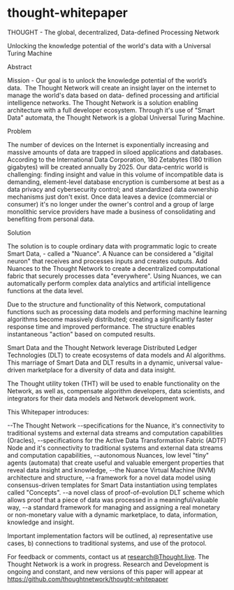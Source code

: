 # thought-whitepaper


THOUGHT - The global, decentralized, Data-defined Processing Network

Unlocking the knowledge potential of the world's data with a Universal Turing Machine

Abstract 

Mission - Our goal is to unlock the knowledge potential of the world’s data.  The Thought Network will create an insight layer on the internet to manage the world's data based on data- defined processing and artificial intelligence networks. The Thought Network is a solution enabling architecture with a full developer ecosystem. Through it's use of "Smart Data" automata, the Thought Network is a global Universal Turing Machine.

Problem 

The number of devices on the Internet is exponentially increasing and massive amounts of data are trapped in siloed applications and databases. According to the International Data Corporation, 180 Zetabytes (180 trillion gigabytes) will be created annually by 2025. Our data-centric world is challenging: finding insight and value in this volume of incompatible data is demanding, element-level database encryption is cumbersome at best as a data privacy and cybersecurity control; and standardized data ownership mechanisms just don't exist. Once data  leaves a device (commercial or consumer) it's no longer under the owner's control and a group of large monolithic service providers have made a business of consolidating and benefiting from personal data. 

Solution 

The solution is to couple ordinary data with programmatic logic to create Smart Data, - called a "Nuance".  A Nuance can be considered a "digital neuron" that receives and processes inputs and creates outputs. Add Nuances to the Thought Network to create a decentralized computational fabric that securely processes data "everywhere". Using Nuances, we can automatically perform complex data analytics and artificial intelligence functions at the data level.  

Due to the structure and functionality of this Network, computational functions such as processing data models and performing machine learning algorithms become massively distributed; creating a significantly faster response time and improved performance. The structure enables instantaneous "action" based on computed results.

Smart Data and the Thought Network leverage Distributed Ledger Technologies (DLT) to create ecosystems of data models and AI algorithms. This marriage of Smart Data and DLT results in a dynamic, universal value-driven marketplace for a diversity of data and data insight.

The Thought utility token (THT) will be used to enable functionality on the Network, as well as, compensate algorithm developers, data scientists, and integrators for their data models and Network development work.

This Whitepaper introduces:

--The Thought Network 
--specifications for the Nuance, it's connectivity to traditional systems and external data streams and computation capabilities (Oracles), 
--specifications for the Active Data Transformation Fabric (ADTF) Node and it's connectivity to traditional systems and external data streams and computation capabilities,
--autonomous Nuances, low level "tiny" agents (automata) that create useful and valuable emergent properties that reveal data insight and knowledge,
--the Nuance Virtual Machine (NVM) architecture and structure,
--a framework for a novel data model using consensus-driven templates for Smart Data instantiation using templates called "Concepts".
--a novel class of proof-of-evolution DLT scheme which allows proof that a piece of data was processed in a meaningful/valuable way,
--a standard framework for managing and assigning a real monetary or non-monetary value with a dynamic marketplace, to data, information, knowledge and insight.

Important implementation factors will be outlined, a) representative use cases, b) connections to traditional systems, and use of the protocol.

For feedback or comments, contact us at research@Thought.live. The Thought Network is a work in progress. Research and Development is ongoing and constant, and new versions of this paper will appear at https://github.com/thoughtnetwork/thought-whitepaper



